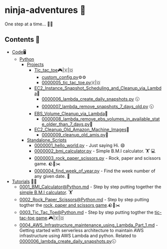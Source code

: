 # ninja-adventures 🥷

One step at a time... 👨‍💻

## Contents 📖

* [Code](https://github.com/soumyajyotibiswas/ninja-adventures/tree/main/Code)🖥️  
  * [Python](https://github.com/soumyajyotibiswas/ninja-adventures/tree/main/Code/Python)
    * [Projects](https://github.com/soumyajyotibiswas/ninja-adventures/tree/main/Code/Python/Projects)
      * [Tic_tac_toe](https://github.com/soumyajyotibiswas/ninja-adventures/tree/main/Code/Python/Projects/Tic_Tac_Toe)🎮|🇽|🇴
        * [custom_config.py](https://github.com/soumyajyotibiswas/ninja-adventures/tree/main/Code/Python/Projects/Tic_Tac_Toe/custom_config.py)⚙️⚙️
        * [0000005_tic_tac_toe.py](https://github.com/soumyajyotibiswas/ninja-adventures/tree/main/Code/Python/Projects/Tic_Tac_Toe/0000005_tic_tac_toe.py)🇽|🇴
      * [EC2_Instance_Snapshot_Scheduling_and_Cleanup_via_Lambda](https://github.com/soumyajyotibiswas/ninja-adventures/tree/main/Code/Python/Projects/EC2_Instance_Snapshot_Scheduling_and_Cleanup_via_Lambda)📸
        * [0000006_lambda_create_daily_snapshots.py](https://github.com/soumyajyotibiswas/ninja-adventures/tree/main/Code/Python/Projects/EC2_Instance_Snapshot_Scheduling_and_Cleanup_via_Lambda/0000006_lambda_create_daily_snapshots.py) 🕥
        * [0000007_lambda_remove_snapshots_7_days_old.py](https://github.com/soumyajyotibiswas/ninja-adventures/tree/main/Code/Python/Projects/EC2_Instance_Snapshot_Scheduling_and_Cleanup_via_Lambda/0000007_lambda_remove_snapshots_7_days_old.py) 🕥
      * [EBS_Volume_Cleanup_via_Lambda](https://github.com/soumyajyotibiswas/ninja-adventures/tree/main/Code/Python/Projects/EBS_Available_State_Volume_Deletion)🧹
        * [0000008_lambda_remove_ebs_volumes_in_available_state_older_than_7_days.py](https://github.com/soumyajyotibiswas/ninja-adventures/tree/main/Code/Python/Projects/EBS_Available_State_Volume_Deletion/0000008_lambda_remove_ebs_volumes_in_available_state_older_than_7_days.py)🧹
      * [EC2_Cleanup_Old_Amazon_Machine_Images](https://github.com/soumyajyotibiswas/ninja-adventures/tree/main/Code/Python/Projects/EC2_Cleanup_Old_Amazon_Machine_Images)🧹
        * [0000009_cleanup_old_amis.py](https://github.com/soumyajyotibiswas/ninja-adventures/tree/main/Code/Python/Projects/EC2_Cleanup_Old_Amazon_Machine_Images/0000009_cleanup_old_amis.py)🧹
    * [Standalone_Scripts](https://github.com/soumyajyotibiswas/ninja-adventures/tree/main/Code/Python/Standalone_Scripts)
      * [0000001_hello_world.py](https://github.com/soumyajyotibiswas/ninja-adventures/blob/main/Code/Python/Standalone_Scripts/0000001_hello_world.py) - Just saying Hi. 😄
      * [0000002_bmi_calculator.py](https://github.com/soumyajyotibiswas/ninja-adventures/blob/main/Code/Python/Standalone_Scripts/0000002_bmi_calculator.py) - Simple B.M.I calculator. 🏋️ 💻
      * [0000003_rock_paper_scissors.py](https://github.com/soumyajyotibiswas/ninja-adventures/blob/main/Code/Python/Standalone_Scripts/0000003_rock_paper_scissors.py) - Rock, paper and scissors game. 🪨📝✂️
      * [0000004_find_week_of_year.py](https://github.com/soumyajyotibiswas/ninja-adventures/blob/main/Code/Python/Standalone_Scripts/0000004_find_week_of_year.py) - Find the week number of any given date. 📅
* [Tutorials](https://github.com/soumyajyotibiswas/ninja-adventures/tree/main/Tutorials) ✍🏻
  * [0001_BMI_Calculator@Python.md](https://github.com/soumyajyotibiswas/ninja-adventures/blob/main/Tutorials/0001_BMI_Calculator_Python.md) - Step by step putting together the [simple B.M.I calculator](https://github.com/soumyajyotibiswas/ninja-adventures/blob/main/Code/Python/Standalone_Scripts/0000002_bmi_calculator.py). 🏋️
  * [0002_Rock_Paper_Scissors@Python.md](https://github.com/soumyajyotibiswas/ninja-adventures/blob/main/Tutorials/0002_Rock_Paper_Scissors.md) - Step by step putting togther the [rock, paper and scissors game](https://github.com/soumyajyotibiswas/ninja-adventures/blob/main/Code/Python/Standalone_Scripts/0000003_rock_paper_scissors.py).🪨📝✂️
  * [0003_Tic_Tac_Toe@Python.md](https://github.com/soumyajyotibiswas/ninja-adventures/blob/main/Tutorials/0003_Tic_Tac_Toe_@Python.md) - Step by step putting togther the [tic-tac-toe game](https://github.com/soumyajyotibiswas/ninja-adventures/tree/main/Code/Python/Projects/Tic_Tac_Toe).🎮|🇽|🇴
  * [0004_AWS_Infrastructure_maintenance_using_Lambda_Part_1.md](https://github.com/soumyajyotibiswas/ninja-adventures/blob/main/Tutorials/0004_AWS_Infrastructure_maintenance_using_Lambda_Part_1.md) - Getting started with serverless architecture to maintain AWS infrastructure using AWS Lambda and python. Related to [0000006_lambda_create_daily_snapshots.py](https://github.com/soumyajyotibiswas/ninja-adventures/tree/main/Code/Python/Projects/EC2_Instance_Snapshot_Scheduling_and_Cleanup_via_Lambda/0000006_lambda_create_daily_snapshots.py)🕥
